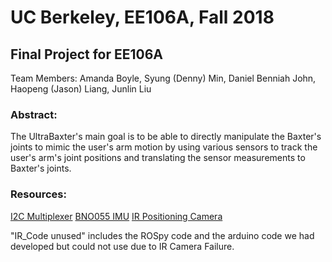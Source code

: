 # UC Berkeley, EE106A, Fall 2018
## Final Project for EE106A

Team Members: Amanda Boyle, Syung (Denny) Min, Daniel Benniah John, Haopeng (Jason) Liang, Junlin Liu

### Abstract:
The UltraBaxter's main goal is to be able to directly manipulate the Baxter's joints 
to mimic the user's arm motion by using various sensors to track the user's arm's 
joint positions and translating the sensor measurements to Baxter's joints.

### Resources:
[I2C Multiplexer](https://learn.adafruit.com/adafruit-tca9548a-1-to-8-i2c-multiplexer-breakout/wiring-and-test)
[BNO055 IMU](https://learn.adafruit.com/adafruit-lsm9ds1-accelerometer-plus-gyro-plus-magnetometer-9-dof-breakout/downloads)
[IR Positioning Camera](https://www.dfrobot.com/wiki/index.php/Positioning_ir_camera)

"IR_Code unused" includes the ROSpy code and the arduino code we had developed but could not use due to IR Camera Failure.

